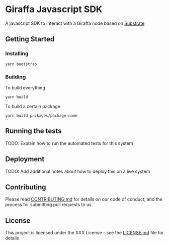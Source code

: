 # Giraffa Javascript SDK

A javascript SDK to interact with a Giraffa node based on [Substrate](https://github.com/paritytech/substrate)

## Getting Started

### Installing

```
yarn bootstrap
```

### Building

To build everything
```
yarn build
```

To build a certain package
```
yarn build packages/package-name
```

## Running the tests

TODO: Explain how to run the automated tests for this system

## Deployment

TODO: Add additional notes about how to deploy this on a live system

## Contributing

Please read [CONTRIBUTING.md](CONTRIBUTING.md) for details on our code of conduct, and the process for submitting pull requests to us.

## License

This project is licensed under the XXX License - see the [LICENSE.md](LICENSE.md) file for details
